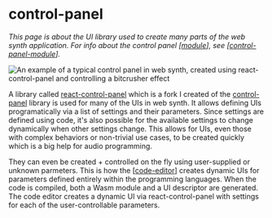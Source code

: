 # control-panel

_This page is about the UI library used to create many parts of the web synth application.  For info about the control panel [[module]], see [[control-panel-module]]._

![An example of a typical control panel in web synth, created using react-control-panel and controlling a bitcrusher effect](https://ameo.link/u/8uv.png)

A library called [react-control-panel](https://github.com/Ameobea/react-control-panel) which is a fork I created of the [control-panel](https://github.com/freeman-lab/control-panel) library is used for many of the UIs in web synth.  It allows defining UIs programatically via a list of settings and their parameters.  Since settings are defined using code, it's also possible for the available settings to change dynamically when other settings change.  This allows for UIs, even those with complex behaviors or non-trivial use cases, to be created quickly which is a big help for audio programming.

They can even be created + controlled on the fly using user-supplied or unknown parmeters.  This is how the [[code-editor]] creates dynamic UIs for parameters defined entirely within the programming languages.  When the code is compiled, both a Wasm module and a UI descriptor are generated.  The code editor creates a dynamic UI via react-control-panel with settings for each of the user-controllable parameters.

[//begin]: # "Autogenerated link references for markdown compatibility"
[module]: module "web synth modules"
[control-panel-module]: control-panel-module "control-panel-module"
[code-editor]: code-editor "code-editor"
[//end]: # "Autogenerated link references"
